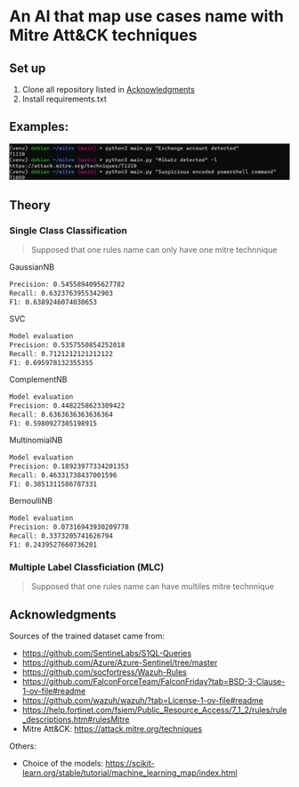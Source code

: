 # An AI that map use cases name with Mitre Att&CK techniques

## Set up

1. Clone all repository listed in [Acknowledgments](#acknowledgments)
2. Install requirements.txt

## Examples: 
![ex.png](./docs/ex.png)

## Theory

### Single Class Classification
> Supposed that one rules name can only have one mitre technnique

GaussianNB
```            
Precision: 0.5455894095627782
Recall: 0.6323763955342903
F1: 0.6389246074030653
```

SVC
```            
Model evaluation
Precision: 0.5357550854252018
Recall: 0.7121212121212122
F1: 0.695978132355355
```

ComplementNB
```            
Model evaluation
Precision: 0.4482258623309422
Recall: 0.6363636363636364
F1: 0.5980927305198915
```

MultinomialNB
```            
Model evaluation
Precision: 0.18923977334201353
Recall: 0.46331738437001596
F1: 0.3851311586787331
```


BernoulliNB
```           
Model evaluation
Precision: 0.07316943930209778
Recall: 0.3373205741626794
F1: 0.2439527660736201
```

### Multiple Label Classficiation (MLC)
> Supposed that one rules name can have multiles mitre technnique


## Acknowledgments
Sources of the trained dataset came from:
- https://github.com/SentineLabs/S1QL-Queries
- https://github.com/Azure/Azure-Sentinel/tree/master
- https://github.com/socfortress/Wazuh-Rules
- https://github.com/FalconForceTeam/FalconFriday?tab=BSD-3-Clause-1-ov-file#readme
- https://github.com/wazuh/wazuh/?tab=License-1-ov-file#readme
- https://help.fortinet.com/fsiem/Public_Resource_Access/7_1_2/rules/rule_descriptions.htm#rulesMitre
- Mitre Att&CK: https://attack.mitre.org/techniques

Others:
- Choice of the models: https://scikit-learn.org/stable/tutorial/machine_learning_map/index.html
